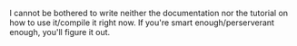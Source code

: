 I cannot be bothered to write neither the documentation nor the tutorial on how to use it/compile it right now.
If you're smart enough/perserverant enough, you'll figure it out.
